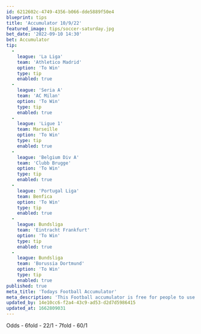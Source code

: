 ```yaml
---
id: 6212602c-4749-4356-b066-dde5889f50e4
blueprint: tips
title: 'Accumulator 10/9/22'
featured_image: tips/soccer-saturday.jpg
bet_date: '2022-09-10 14:30'
bet: Accumulator
tip:
  -
    league: 'La Liga'
    team: 'Athletico Madrid'
    option: 'To Win'
    type: tip
    enabled: true
  -
    league: 'Seria A'
    team: 'AC Milan'
    option: 'To Win'
    type: tip
    enabled: true
  -
    league: 'Ligue 1'
    team: Marseille
    option: 'To Win'
    type: tip
    enabled: true
  -
    league: 'Belgium Div A'
    team: 'Clubb Brugge'
    option: 'To Win'
    type: tip
    enabled: true
  -
    league: 'Portugal Liga'
    team: Benfica
    option: 'To Win'
    type: tip
    enabled: true
  -
    league: Bundsliga
    team: 'Eintracht Frankfurt'
    option: 'To Win'
    type: tip
    enabled: true
  -
    league: Bundsliga
    team: 'Borussia Dortmund'
    option: 'To Win'
    type: tip
    enabled: true
published: true
meta_title: 'Todays Football Accumulator'
meta_description: 'This Football accumulator is free for people to use who are looking for Football tips. UK football tips daily. Lets beat the bookies. Winning Bets'
updated_by: 14e10cc6-f2a4-43c9-ad53-d2d7d5986415
updated_at: 1662809031
---
```

Odds - 6fold - 22/1 - 7fold - 60/1